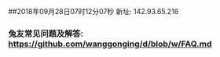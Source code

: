 ##2018年09月28日07时12分07秒 新址: 142.93.65.216
### 兔友常见问题及解答: https://github.com/wanggonging/d/blob/w/FAQ.md
